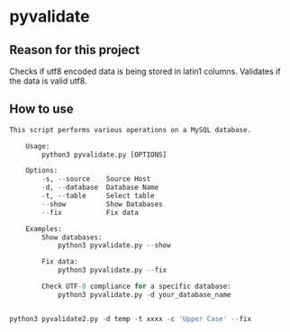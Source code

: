 # pyvalidate


## Reason for this project 
Checks if utf8 encoded data is being stored in latin1 columns. Validates if the data is valid utf8.


## How to use
```python
This script performs various operations on a MySQL database.

    Usage:
        python3 pyvalidate.py [OPTIONS]

    Options:
        -s, --source    Source Host
        -d, --database  Database Name
        -t, --table     Select table
        --show          Show Databases
        --fix           Fix data

    Examples:
        Show databases:
            python3 pyvalidate.py --show

        Fix data:
            python3 pyvalidate.py --fix

        Check UTF-8 compliance for a specific database:
            python3 pyvalidate.py -d your_database_name


python3 pyvalidate2.py -d temp -t xxxx -c 'Upper Case' --fix


```
